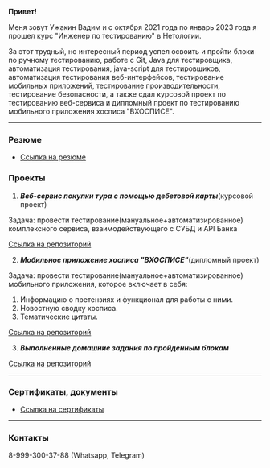 **Привет!**

Меня зовут Ужакин Вадим и c октября 2021 года по январь 2023 года я прошел курс "Инженер по тестированию" в Нетологии.

За этот трудный, но интересный период успел освоить и пройти блоки по ручному тестированию, работе с Git, Java для тестировщика, автоматизация тестирования, java-script для тестировщиков, автоматизация тестирования веб-интерфейсов, тестирование мобильных приложений, тестирование производительности, тестирование безопасности, а также сдал курсовой проект по тестированию веб-сервиса и дипломный проект по тестированию мобильного приложения хосписа "ВХОСПИСЕ".

***
### **Резюме**

- [Ссылка на резюме](https://github.com/Vavlauz/Resume/tree/master/docs)


### **Проекты**

1. ***Веб-сервис покупки тура с помощью дебетовой карты***(курсовой проект)

Задача: провести тестирование(мануальное+автоматизированное) комплексного сервиса, взаимодействующего с СУБД и API Банка

[Ссылка на репозиторий](https://github.com/Vavlauz/Diploma2)

2. ***Мобильное приложение хосписа "ВХОСПИСЕ"***(дипломный проект)

Задача: провести тестирование(мануальное+автоматизированное) мобильного приложения, которое включает в себя:

1. Информацию о претензиях и функционал для работы с ними.
2. Новостную сводку хосписа.
3. Тематические цитаты.

[Ссылка на репозиторий](https://github.com/Vavlauz/Diploma_Mobile_Hospice)
	
3. ***Выполненные домашние задания по пройденным блокам***

[Ссылка на репозиторий](https://github.com/Vavlauz?tab=repositories)

***
### **Сертификаты, документы**

- [Ссылка на сертификаты](https://github.com/Vavlauz/Resume/tree/master/certificates)


***
### **Контакты**

8-999-300-37-88 (Whatsapp, Telegram)





